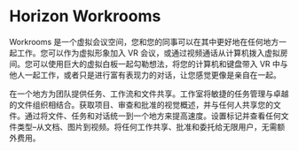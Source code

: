 # 

# Horizon Workrooms

Workrooms 是一个虚拟会议空间，您和您的同事可以在其中更好地在任何地方一起工作。您可以作为虚拟形象加入 VR 会议，或通过视频通话从计算机拨入虚拟房间。您可以使用巨大的虚拟白板一起勾勒想法，将您的计算机和键盘带入 VR 中与他人一起工作，或者只是进行富有表现力的对话，让您感觉更像是亲自在一起。

在一个地方为团队提供任务、工作流和文件共享。工作室将敏捷的任务管理与卓越的文件组织相结合。获取项目、审查和批准的视觉概述，并与任何人共享您的文件。通过将文件、任务和对话统一到一个地方来提高速度。设置标记并查看任何文件类型–从文档、图片到视频。将任何工作共享、批准和委托给无限用户，无需额外费用。

